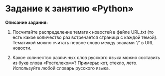 # Задание к занятию «Python»

**Описание задания:**

1. Посчитайте распределение тематик новостей в файле URL.txt (то есть какое количество раз встречается страница с каждой темой). Тематикой можно считать первое слово между знаками '/' в URL новости.

2. Какое количество различных слов русского языка можно составить из букв слова «Ростелеком»?
Примеры: кот, стекло, лето. Используйте любой словарь русского языка.
